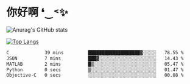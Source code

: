 # 你好啊 ❛‿˂✨

![Anurag's GitHub stats](https://github-readme-stats.vercel.app/api?username=ZombieFly&count_private=true&show_icons=true)

[![Top Langs](https://github-readme-stats.vercel.app/api/top-langs/?username=ZombieFly&layout=compact&count_private=true&hide=Ruby,makefile)](https://github.com/anuraghazra/github-readme-stats)

<!--START_SECTION:waka-->

```txt
C             39 mins         ███████████████████▓░░░░░   78.55 %
JSON          7 mins          ███▓░░░░░░░░░░░░░░░░░░░░░   14.43 %
MATLAB        2 mins          █▒░░░░░░░░░░░░░░░░░░░░░░░   05.47 %
Python        0 secs          ▒░░░░░░░░░░░░░░░░░░░░░░░░   01.47 %
Objective-C   0 secs          ░░░░░░░░░░░░░░░░░░░░░░░░░   00.08 %
```

<!--END_SECTION:waka-->
